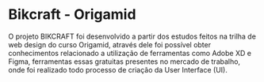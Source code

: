 # Bikcraft - Origamid
O projeto BIKCRAFT foi desenvolvido a partir dos estudos feitos na trilha de web design do curso Origamid, através dele foi possível obter conhecimentos relacionado a utilização de ferramentas como Adobe XD e Figma, ferramentas essas gratuitas presentes no mercado de trabalho, onde foi realizado todo processo de criação da User Interface (UI).

